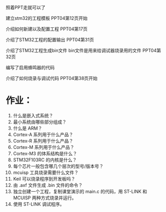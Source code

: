 照着PPT走就可以了

建立stm32的工程模板
PPT04第12页开始

介绍如何新建以及配置工程
PPT04第17页

介绍了STM32工程的配置输出
PPT04第31页

介绍了STM32工程生成bin文件
bin文件是用来给调试器烧录用的文件
PPT04第32页

编写了启用蜂鸣器的代码

介绍了如何烧录与调试代码
PPT04第38页开始

# 作业：
1. 什么是嵌入式系统？
2. 最小系统由哪些部分组成？
3. 什么是 ARM？
4. Cortex-A 系列用于什么产品？
5. Cortex-R 系列用于什么产品？
6. Cortex-M 系列用于什么产品？
7. Cortex-M3 的体系结构是什么？
8. STM32F103RC 的内核是什么？
9. 每个芯片一般包含哪几个层次的型号/版本号？
10. mcuisp 工具烧录需要什么文件？
11. Keil 可以烧录程序到开发板吗？
12. 由 .axf 文件生成 .bin 文件的命令？
13. 独立创建一个工程，复制课堂演示的 main.c 的代码，用 ST-LINK 和 MCUISP 两种方式烧录并运行。
14. 使用 ST-LINK 调试程序。

